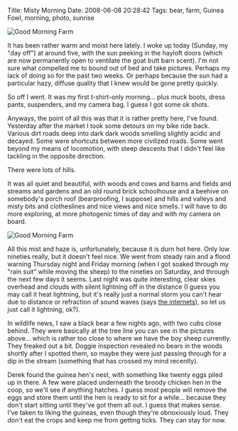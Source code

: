Title: Misty Morning
Date: 2008-06-08 20:28:42
Tags: bear, farm, Guinea Fowl, morning, photo, sunrise

![Good Morning Farm]({filename}/images/2562453316.jpg)

It has been rather warm and moist here lately. I woke up today
(Sunday, my "day off") at around five, with the sun peeking in the
hayloft doors (which are now permanently open to ventilate the goat
butt barn scent). I'm not sure what compelled me to bound out of
bed and take pictures. Perhaps my lack of doing so for the past two
weeks. Or perhaps because the sun had a particular hazy, diffuse
quality that I knew would be gone pretty quickly.

So off I went. It was my first t-shirt-only morning... plus muck
boots, dress pants, suspenders, and my camera bag. I guess I got
some ok shots.

Anyways, the point of all this was that it is rather pretty here,
I've found. Yesterday after the market I took some detours on my
bike ride back. Various dirt roads deep into dark dark woods
smelling slightly acidic and decayed. Some were shortcuts between
more civilized roads. Some went beyond my means of locomotion, with
steep descents that I didn't feel like tackling in the opposite
direction.

There were lots of hills.

It was all quiet and beautiful, with woods and cows and barns and
fields and streams and gardens and an old round brick schoolhouse
and a beehive on somebody's porch roof (bearproofing, I suppose)
and hills and valleys and misty bits and clotheslines and nice
views and nice smells. I will have to do more exploring, at more
photogenic times of day and with my camera on board.

![Good Morning Farm]({filename}/images/2561639437.jpg)

All this mist and haze is, unfortunately, because it is durn hot
here. Only low nineties really, but it doesn't feel nice. We went
from steady rain and a flood warning Thursday night and Friday
morning (when I got soaked through my "rain suit" while moving the
sheep) to the nineties on Saturday, and through the next few days
it seems. Last night was quite interesting, clear skies overhead
and clouds with silent lightning off in the distance (I guess you
may call it heat lightning, but it's really just a normal storm you
can't hear due to distance or refraction of sound waves (says
[the internets][heat lightning]), so let us just call it lightning, ok?).

In wildlife news, I saw a black bear a few nights ago, with two
cubs close behind. They were basically at the tree line you can see
in the pictures above... which is rather too close to where we have
the boy sheep currently. They freaked out a bit. Doggie inspection
revealed no bears in the woods shortly after I spotted them, so
maybe they were just passing through for a dip in the stream
(something that has crossed my mind recently).

Derek found the guinea hen's nest, with something like twenty eggs
piled up in there. A few were placed underneath the broody chicken
hen in the coop, so we'll see if anything hatches. I guess most
people will remove the eggs and store them until the hen is ready
to sit for a while... because they don't start sitting until
they've got them all out. I guess that makes sense. I've taken to
liking the guineas, even though they're obnoxiously loud. They
don't eat the crops and keep me from getting ticks. They can stay
for now.


[heat lightning]: http://en.wikipedia.org/wiki/Heat_lightning

